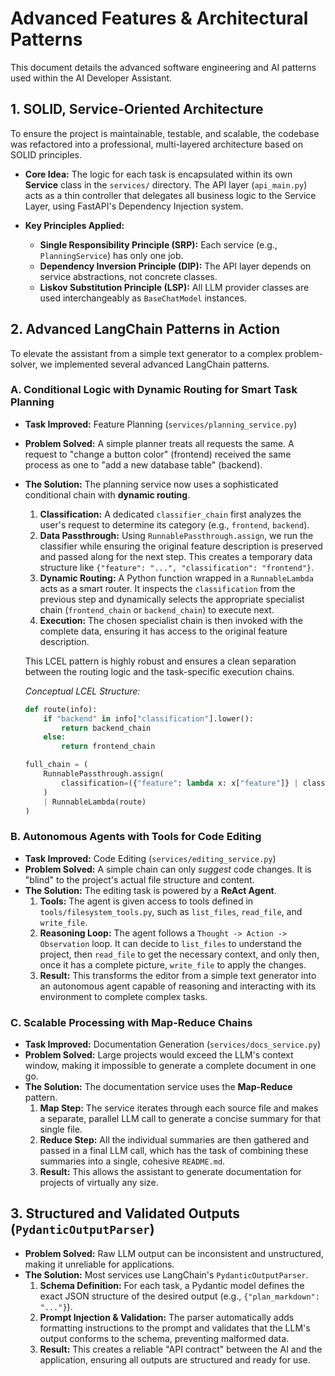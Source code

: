 # Advanced Features & Architectural Patterns

This document details the advanced software engineering and AI patterns used within the AI Developer Assistant. 

## 1. SOLID, Service-Oriented Architecture

To ensure the project is maintainable, testable, and scalable, the codebase was refactored into a professional, multi-layered architecture based on SOLID principles.

-   **Core Idea:** The logic for each task is encapsulated within its own **Service** class in the `services/` directory. The API layer (`api_main.py`) acts as a thin controller that delegates all business logic to the Service Layer, using FastAPI's Dependency Injection system.

-   **Key Principles Applied:**
    -   **Single Responsibility Principle (SRP):** Each service (e.g., `PlanningService`) has only one job.
    -   **Dependency Inversion Principle (DIP):** The API layer depends on service abstractions, not concrete classes.
    -   **Liskov Substitution Principle (LSP):** All LLM provider classes are used interchangeably as `BaseChatModel` instances.

## 2. Advanced LangChain Patterns in Action

To elevate the assistant from a simple text generator to a complex problem-solver, we implemented several advanced LangChain patterns.

### A. Conditional Logic with Dynamic Routing for Smart Task Planning
-   **Task Improved:** Feature Planning (`services/planning_service.py`)
-   **Problem Solved:** A simple planner treats all requests the same. A request to "change a button color" (frontend) received the same process as one to "add a new database table" (backend).
-   **The Solution:** The planning service now uses a sophisticated conditional chain with **dynamic routing**.

    1.  **Classification:** A dedicated `classifier_chain` first analyzes the user's request to determine its category (e.g., `frontend`, `backend`).
    2.  **Data Passthrough:** Using `RunnablePassthrough.assign`, we run the classifier while ensuring the original feature description is preserved and passed along for the next step. This creates a temporary data structure like `{"feature": "...", "classification": "frontend"}`.
    3.  **Dynamic Routing:** A Python function wrapped in a `RunnableLambda` acts as a smart router. It inspects the `classification` from the previous step and dynamically selects the appropriate specialist chain (`frontend_chain` or `backend_chain`) to execute next.
    4.  **Execution:** The chosen specialist chain is then invoked with the complete data, ensuring it has access to the original feature description.

    This LCEL pattern is highly robust and ensures a clean separation between the routing logic and the task-specific execution chains.

    *Conceptual LCEL Structure:*
    ```python
    def route(info):
        if "backend" in info["classification"].lower():
            return backend_chain
        else:
            return frontend_chain

    full_chain = (
        RunnablePassthrough.assign(
            classification=({"feature": lambda x: x["feature"]} | classifier_chain)
        )
        | RunnableLambda(route)
    )
    ```

### B. Autonomous Agents with Tools for Code Editing
-   **Task Improved:** Code Editing (`services/editing_service.py`)
-   **Problem Solved:** A simple chain can only *suggest* code changes. It is "blind" to the project's actual file structure and content.
-   **The Solution:** The editing task is powered by a **ReAct Agent**.
    1.  **Tools:** The agent is given access to tools defined in `tools/filesystem_tools.py`, such as `list_files`, `read_file`, and `write_file`.
    2.  **Reasoning Loop:** The agent follows a `Thought -> Action -> Observation` loop. It can decide to `list_files` to understand the project, then `read_file` to get the necessary context, and only then, once it has a complete picture, `write_file` to apply the changes.
    3.  **Result:** This transforms the editor from a simple text generator into an autonomous agent capable of reasoning and interacting with its environment to complete complex tasks.

### C. Scalable Processing with Map-Reduce Chains
-   **Task Improved:** Documentation Generation (`services/docs_service.py`)
-   **Problem Solved:** Large projects would exceed the LLM's context window, making it impossible to generate a complete document in one go.
-   **The Solution:** The documentation service uses the **Map-Reduce** pattern.
    1.  **Map Step:** The service iterates through each source file and makes a separate, parallel LLM call to generate a concise summary for that single file.
    2.  **Reduce Step:** All the individual summaries are then gathered and passed in a final LLM call, which has the task of combining these summaries into a single, cohesive `README.md`.
    3.  **Result:** This allows the assistant to generate documentation for projects of virtually any size.

## 3. Structured and Validated Outputs (`PydanticOutputParser`)

-   **Problem Solved:** Raw LLM output can be inconsistent and unstructured, making it unreliable for applications.
-   **The Solution:** Most services use LangChain's `PydanticOutputParser`.
    1.  **Schema Definition:** For each task, a Pydantic model defines the exact JSON structure of the desired output (e.g., `{"plan_markdown": "..."}`).
    2.  **Prompt Injection & Validation:** The parser automatically adds formatting instructions to the prompt and validates that the LLM's output conforms to the schema, preventing malformed data.
    3.  **Result:** This creates a reliable "API contract" between the AI and the application, ensuring all outputs are structured and ready for use.
